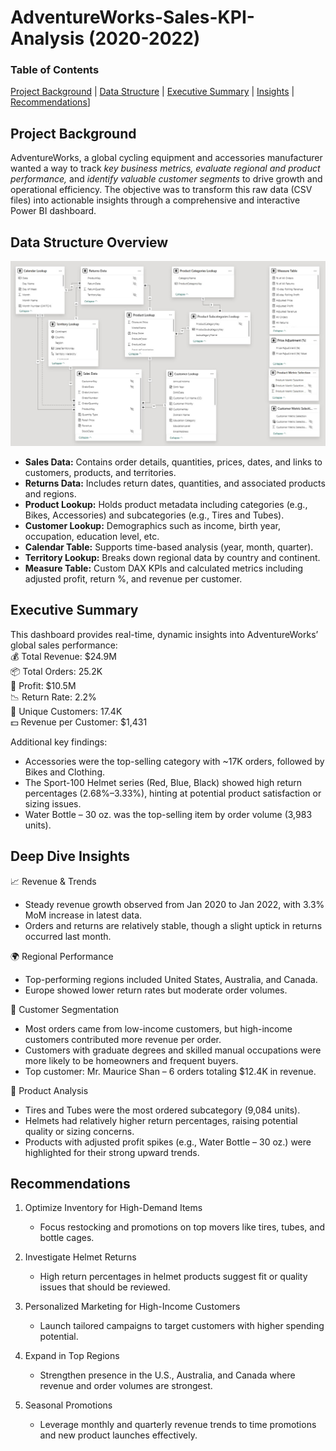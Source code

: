 # AdventureWorks-Sales-KPI-Analysis (2020-2022)

### Table of Contents
[Project Background](#project-background) | 
[Data Structure](#data-structure-overview) | 
[Executive Summary](#executive-summary) | 
[Insights](#deep-dive-insights) | 
[Recommendations](#recommendations)]

## **Project Background**
AdventureWorks, a global cycling equipment and accessories manufacturer wanted a way to track _key business metrics, evaluate regional and product performance,_ and _identify valuable customer segments_ to drive growth and operational efficiency. The objective was to transform this raw data (CSV files) into actionable insights through a comprehensive and interactive Power BI dashboard.

## **Data Structure Overview**
![Data Model](/DataModel.jpg)

- **Sales Data:** Contains order details, quantities, prices, dates, and links to customers, products, and territories.<br/>
- **Returns Data:** Includes return dates, quantities, and associated products and regions.<br/>
- **Product Lookup:** Holds product metadata including categories (e.g., Bikes, Accessories) and subcategories (e.g., Tires and Tubes).<br/>
- **Customer Lookup:** Demographics such as income, birth year, occupation, education level, etc.<br/>
- **Calendar Table:** Supports time-based analysis (year, month, quarter).<br/>
- **Territory Lookup:** Breaks down regional data by country and continent.<br/>
- **Measure Table:** Custom DAX KPIs and calculated metrics including adjusted profit, return %, and revenue per customer.<br/>

## **Executive Summary**

This dashboard provides real-time, dynamic insights into AdventureWorks’ global sales performance:<br/>
💰 Total Revenue: $24.9M<br/>
📦 Total Orders: 25.2K<br/>
💸 Profit: $10.5M<br/>
📉 Return Rate: 2.2%<br/>
👥 Unique Customers: 17.4K<br/>
💵 Revenue per Customer: $1,431<br/>

Additional key findings:<br/>
- Accessories were the top-selling category with ~17K orders, followed by Bikes and Clothing.<br/>
- The Sport-100 Helmet series (Red, Blue, Black) showed high return percentages (2.68%–3.33%), hinting at potential product satisfaction or sizing issues.<br/>
- Water Bottle – 30 oz. was the top-selling item by order volume (3,983 units).<br/>

## **Deep Dive Insights**

📈 Revenue & Trends<br/>
- Steady revenue growth observed from Jan 2020 to Jan 2022, with 3.3% MoM increase in latest data.<br/>
- Orders and returns are relatively stable, though a slight uptick in returns occurred last month.<br/>

🌍 Regional Performance<br/>
- Top-performing regions included United States, Australia, and Canada.<br/>
- Europe showed lower return rates but moderate order volumes.<br/>

🎯 Customer Segmentation<br/>
- Most orders came from low-income customers, but high-income customers contributed more revenue per order.<br/>
- Customers with graduate degrees and skilled manual occupations were more likely to be homeowners and frequent buyers.<br/>
- Top customer: Mr. Maurice Shan – 6 orders totaling $12.4K in revenue.<br/>

🔧 Product Analysis<br/>
- Tires and Tubes were the most ordered subcategory (9,084 units).<br/>
- Helmets had relatively higher return percentages, raising potential quality or sizing concerns.<br/>
- Products with adjusted profit spikes (e.g., Water Bottle – 30 oz.) were highlighted for their strong upward trends.<br/>

## **Recommendations**
1. Optimize Inventory for High-Demand Items
    - Focus restocking and promotions on top movers like tires, tubes, and bottle cages.

2. Investigate Helmet Returns
    - High return percentages in helmet products suggest fit or quality issues that should be reviewed.

3. Personalized Marketing for High-Income Customers
    - Launch tailored campaigns to target customers with higher spending potential.

4. Expand in Top Regions
    - Strengthen presence in the U.S., Australia, and Canada where revenue and order volumes are strongest.

5. Seasonal Promotions
    - Leverage monthly and quarterly revenue trends to time promotions and new product launches effectively.
